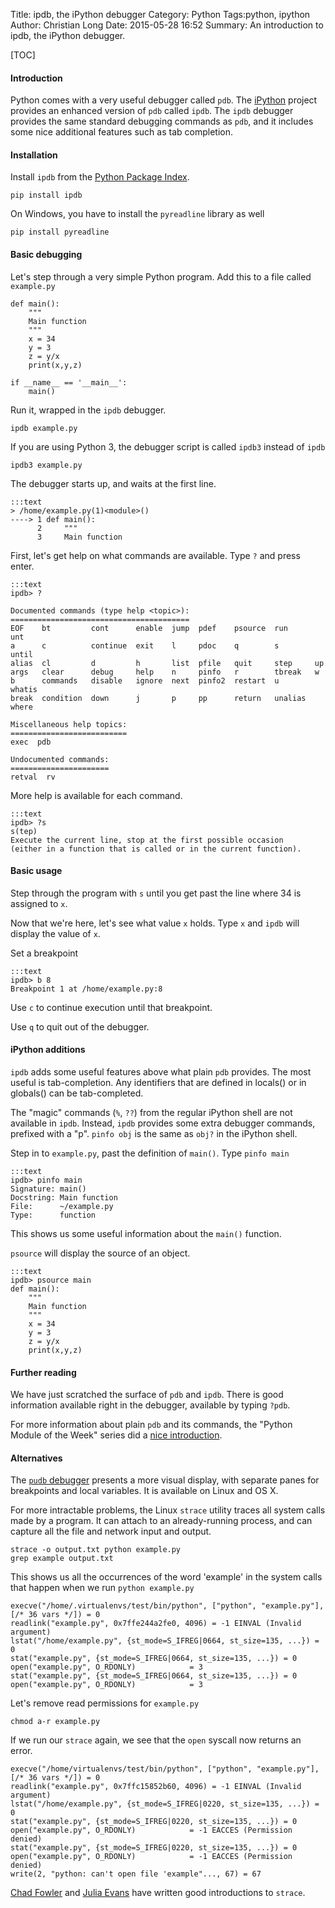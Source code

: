 Title: ipdb, the iPython debugger
Category: Python
Tags:python, ipython
Author: Christian Long
Date: 2015-05-28 16:52
Summary: An introduction to ipdb, the iPython debugger.

[TOC]

#### Introduction

Python comes with a very useful debugger called `pdb`. The [iPython](http://ipython.org/) project provides an enhanced version of `pdb` called `ipdb`. The `ipdb` debugger provides the same standard debugging commands as `pdb`, and it includes some nice additional features such as tab completion.

#### Installation

Install `ipdb` from the [Python Package Index](https://pypi.python.org/pypi).

    pip install ipdb

On Windows, you have to install the `pyreadline` library as well

    pip install pyreadline




#### Basic debugging



Let's step through a very simple Python program. Add this to a file called `example.py`



    def main():
        """
        Main function
        """
        x = 34
        y = 3
        z = y/x
        print(x,y,z)

    if __name__ == '__main__':
        main()

Run it, wrapped in the `ipdb` debugger.

    ipdb example.py

If you are using Python 3, the debugger script is called `ipdb3` instead of `ipdb`

    ipdb3 example.py

The debugger starts up, and waits at the first line.

    :::text
    > /home/example.py(1)<module>()
    ----> 1 def main():
          2     """
          3     Main function

First, let's get help on what commands are available. Type `?` and press enter.


    :::text
    ipdb> ?

    Documented commands (type help <topic>):
    ========================================
    EOF    bt         cont      enable  jump  pdef    psource  run      unt
    a      c          continue  exit    l     pdoc    q        s        until
    alias  cl         d         h       list  pfile   quit     step     up
    args   clear      debug     help    n     pinfo   r        tbreak   w
    b      commands   disable   ignore  next  pinfo2  restart  u        whatis
    break  condition  down      j       p     pp      return   unalias  where

    Miscellaneous help topics:
    ==========================
    exec  pdb

    Undocumented commands:
    ======================
    retval  rv


More help is available for each command.


    :::text
    ipdb> ?s
    s(tep)
    Execute the current line, stop at the first possible occasion
    (either in a function that is called or in the current function).

#### Basic usage

Step through the program with `s` until you get past the line where 34 is assigned to `x`.

Now that we're here, let's see what value `x` holds. Type `x` and `ipdb` will display the value of `x`.

Set a breakpoint

    :::text
    ipdb> b 8
    Breakpoint 1 at /home/example.py:8

Use `c` to continue execution until that breakpoint.


Use `q` to quit out of the debugger.



#### iPython additions

`ipdb` adds some useful features above what plain `pdb` provides. The most useful is tab-completion. Any identifiers that are defined in locals() or in globals() can be tab-completed.


The "magic" commands (`%`, `??`) from the regular iPython shell are not available in `ipdb`. Instead, `ipdb` provides some extra debugger commands, prefixed with a "p". `pinfo obj` is the same as `obj?` in the iPython shell.

Step in to `example.py`, past the definition of `main()`. Type `pinfo main`


    :::text
    ipdb> pinfo main
    Signature: main()
    Docstring: Main function
    File:      ~/example.py
    Type:      function

This shows us some useful information about the `main()` function.

`psource` will display the source of an object.

    :::text
    ipdb> psource main
    def main():
        """
        Main function
        """
        x = 34
        y = 3
        z = y/x
        print(x,y,z)



#### Further reading

We have just scratched the surface of `pdb` and `ipdb`. There is good information available right in the debugger,
available by typing `?pdb`.



For more information about plain `pdb` and its commands, the "Python Module of the Week" series did a [nice introduction](http://pymotw.com/2/pdb/).


#### Alternatives

The [`pudb` debugger](https://pypi.python.org/pypi/pudb) presents a more visual display, with separate panes for breakpoints and local variables. It is available on Linux and OS X.

For more intractable problems, the Linux `strace` utility traces all system calls made by a program. It can attach to an already-running process, and can capture all the file and network input and output.

    strace -o output.txt python example.py
    grep example output.txt

This shows us all the occurrences of the word 'example' in the system calls that happen when we run `python example.py`


    execve("/home/.virtualenvs/test/bin/python", ["python", "example.py"], [/* 36 vars */]) = 0
    readlink("example.py", 0x7ffe244a2fe0, 4096) = -1 EINVAL (Invalid argument)
    lstat("/home/example.py", {st_mode=S_IFREG|0664, st_size=135, ...}) = 0
    stat("example.py", {st_mode=S_IFREG|0664, st_size=135, ...}) = 0
    open("example.py", O_RDONLY)            = 3
    stat("example.py", {st_mode=S_IFREG|0664, st_size=135, ...}) = 0
    open("example.py", O_RDONLY)            = 3


Let's remove read permissions for `example.py`

    chmod a-r example.py

If we run our `strace` again, we see that the `open` syscall now returns an error.



    execve("/home/virtualenvs/test/bin/python", ["python", "example.py"], [/* 36 vars */]) = 0
    readlink("example.py", 0x7ffc15852b60, 4096) = -1 EINVAL (Invalid argument)
    lstat("/home/example.py", {st_mode=S_IFREG|0220, st_size=135, ...}) = 0
    stat("example.py", {st_mode=S_IFREG|0220, st_size=135, ...}) = 0
    open("example.py", O_RDONLY)            = -1 EACCES (Permission denied)
    stat("example.py", {st_mode=S_IFREG|0220, st_size=135, ...}) = 0
    open("example.py", O_RDONLY)            = -1 EACCES (Permission denied)
    write(2, "python: can't open file 'example"..., 67) = 67


[Chad Fowler](http://chadfowler.com/blog/2014/01/26/the-magic-of-strace/) and [Julia Evans](http://jvns.ca/blog/categories/strace/) have written good introductions to `strace`.


